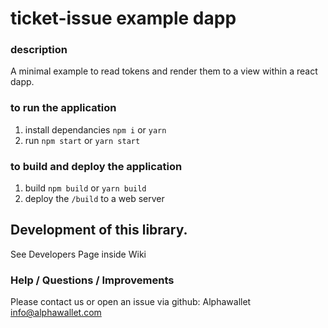 # ticket-issue example dapp

### description

A minimal example to read tokens and render them to a view within a react dapp. 

### to run the application

1. install dependancies `npm i` or `yarn`
2. run `npm start` or `yarn start`

### to build and deploy the application 

1. build `npm build` or `yarn build`
2. deploy the `/build` to a web server
## Development of this library.

See Developers Page inside Wiki

### Help / Questions / Improvements

Please contact us or open an issue via github:
Alphawallet <info@alphawallet.com>



